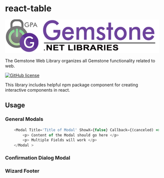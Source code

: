 # react-table

![gemstone logo](https://raw.githubusercontent.com/gemstone/web/master/docs/img/gemstone-wide-600.png)

The Gemstone Web Library organizes all Gemstone functionality related to web.

[![GitHub license](https://img.shields.io/github/license/gemstone/web?color=4CC61E)](https://github.com/gemstone/web/blob/master/LICENSE)

This library includes helpful npm package component for creating interactive components in react.

## Usage
### General Modals

```ts
    <Modal Title='Title of Modal' ShowX={false} Callback={(canceled) => setShow(false)} Show={show} Size={'lg'} ShowCancel={true} CancelText={'Cancel'} ConfirmText={'Ok'} >
		<p> Content of the Modal should go here </p>
		<p> Multiple Fields will work </p>
	</Modal >
```

### Confirmation Dialog Modal

### Wizard Footer

